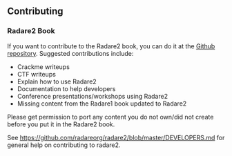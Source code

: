 ## Contributing

### Radare2 Book

If you want to contribute to the Radare2 book, you can do it at the [Github repository](https://github.com/radareorg/radare2-book).
Suggested contributions include:

* Crackme writeups
* CTF writeups
* Explain how to use Radare2
* Documentation to help developers
* Conference presentations/workshops using Radare2
* Missing content from the Radare1 book updated to Radare2

Please get permission to port any content you do not own/did not create before you put it in the Radare2 book.

See <https://github.com/radareorg/radare2/blob/master/DEVELOPERS.md> for general help on contributing to radare2.

